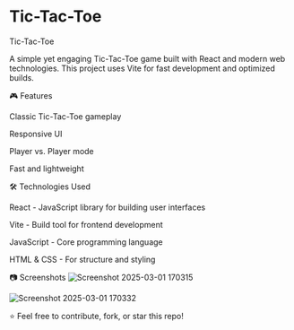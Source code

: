 # Tic-Tac-Toe
Tic-Tac-Toe

A simple yet engaging Tic-Tac-Toe game built with React and modern web technologies. This project uses Vite for fast development and optimized builds.

🎮 Features

Classic Tic-Tac-Toe gameplay

Responsive UI

Player vs. Player mode

Fast and lightweight

🛠️ Technologies Used

React - JavaScript library for building user interfaces

Vite - Build tool for frontend development

JavaScript - Core programming language

HTML & CSS - For structure and styling

📷 Screenshots
![Screenshot 2025-03-01 170315](https://github.com/user-attachments/assets/a84992e2-2800-43bc-96d1-dfbd66ba62da)

![Screenshot 2025-03-01 170332](https://github.com/user-attachments/assets/a7593876-4a49-4230-96e0-6357827b6f9d)



⭐ Feel free to contribute, fork, or star this repo!
